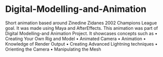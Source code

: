 # Digital-Modelling-and-Animation
Short animation based around Zinedine Zidanes 2002 Champions League goal. It was made using Maya and AfterEffects. This animation was part of  Digital Modelling-and Animation Project. It showcases concepts such as •	Creating Your Own Rig and Model
•	Animated Camera
•	Animation
•	Knowledge of Render Output
•	Creating Advanced Lightning techniques
•	Orienting the Camera
•	Manipulating the Mesh


